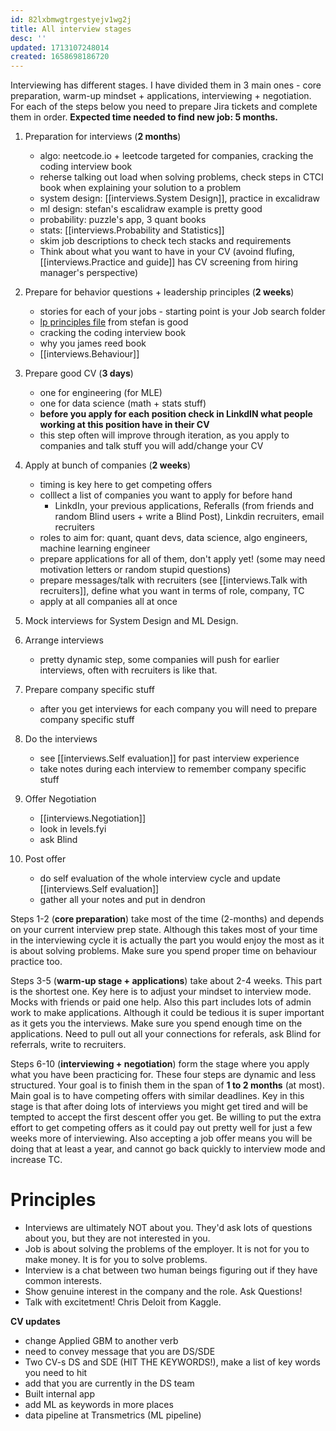 ```yaml
---
id: 82lxbmwgtrgestyejv1wg2j
title: All interview stages
desc: ''
updated: 1713107248014
created: 1658698186720
---
```


Interviewing has different stages. I have divided them in 3 main ones - core preparation, warm-up mindset + applications, interviewing + negotiation.  For each of the steps  below you need to prepare Jira tickets and complete them in order. **Expected time needed to find new job: 5 months.**


1. Preparation for interviews (**2 months**)
    - algo: neetcode.io + leetcode targeted for companies, cracking the coding interview book
    - reherse talking out load when solving problems, check steps in CTCI book when explaining your solution to a problem
    - system design: [[interviews.System Design]], practice in excalidraw
    - ml design: stefan's escalidraw example is pretty good
    - probability: puzzle's app, 3 quant books
    - stats: [[interviews.Probability and Statistics]]
    - skim job descriptions to check tech stacks and requirements
    - Think about what you want to have in your CV (avoind flufing, [[interviews.Practice and guide]] has CV screening from hiring manager's perspective)

2. Prepare for behavior questions + leadership principles (**2 weeks**)
    - stories for each of your jobs - starting point is your Job search folder
    - [lp principles file](https://drive.google.com/file/d/15UJ5RJvlf-jNZFzDw8Y5m6KoEBUgo1Il/view?usp=drive_link) from stefan is good
    - cracking the coding interview book
    - why you james reed book
    - [[interviews.Behaviour]]

3. Prepare good CV (**3 days**)
    - one for engineering (for MLE)
    - one for data science (math + stats stuff)
    - **before you apply for each position check in LinkdIN what people working at this position have in their CV**
    - this step often will improve through iteration, as you apply to companies and talk stuff you will add/change your CV

4. Apply at bunch of companies (**2 weeks**)
    - timing is key here to get competing offers
    - colllect a list of companies you want to apply for before hand
        - LinkdIn, your previous applications, Referalls (from friends and random Blind users + write a Blind Post), Linkdin recruiters, email recruiters
    - roles to aim for: quant, quant devs, data science, algo engineers, machine learning engineer
    - prepare applications for all of them, don't apply yet! (some may need motivation letters or random stupid questions)
    - prepare messages/talk with recruiters (see [[interviews.Talk with recruiters]], define what you want in terms of role, company, TC
    - apply at all companies all at once

5. Mock interviews for System Design and ML Design.

6. Arrange interviews
    - pretty dynamic step, some companies will push for earlier interviews, often with recruiters is like that.

7. Prepare company specific stuff
    - after you get interviews for each company you will need to prepare company specific stuff

8. Do the interviews
    - see [[interviews.Self evaluation]] for past interview experience
    - take notes during each interview to remember company specific stuff

9. Offer Negotiation
    - [[interviews.Negotiation]]
    - look in levels.fyi
    - ask Blind

10. Post offer
    - do self evaluation of the whole interview cycle and update [[interviews.Self evaluation]]
    - gather all your notes and put in dendron

Steps 1-2 (**core preparation**) take most of the time (2-months) and depends on your current interview prep state. Although this takes most of your time in the interviewing cycle it is actually the part you would enjoy the most as it is about solving problems. Make sure you spend proper time on behaviour practice too.

Steps 3-5 (**warm-up stage + applications**) take about 2-4 weeks. This part is the shortest one. Key here is to adjust your mindset to interview mode. Mocks with friends or paid one help. Also this part includes lots of admin work to make applications. Although it could be tedious it is super important as it gets you the interviews. Make sure you spend enough time on the applications. Need to pull out all your connections for referals, ask Blind for referrals, write to recruiters.

Steps 6-10 (**interviewing + negotiation**) form the stage where you apply what you have been practicing for. These four steps are dynamic and less structured. Your goal is to finish them in the span of **1 to 2 months** (at most). Main goal is to have competing offers with similar deadlines. Key in this stage is that after doing lots of interviews you might get tired and will be tempted to accept the first descent offer you get. Be willing to put the extra effort to get competing offers as it could pay out pretty well for just a few weeks more of interviewing. Also accepting a job offer means you will be doing that at least a year, and cannot go back quickly to interview mode and increase TC.

# Principles

- Interviews are ultimately NOT about you. They'd ask lots of questions about you, but they are not interested in you. 
- Job is about solving the problems of the employer. It is not for you to make money. It is for you to solve problems.
- Interview is a chat between two human beings figuring out if they have common interests.
- Show genuine interest in the company and the role. Ask Questions!
- Talk with excitetment! Chris Deloit from Kaggle.

**CV updates**
- change Applied GBM to another verb
- need to convey message that you are DS/SDE
- Two CV-s DS and SDE (HIT THE KEYWORDS!), make a list of key words you need to hit
- add that you are currently in the DS team
- Built internal app
- add ML as keywords in more places
- data pipeline at Transmetrics (ML pipeline)
